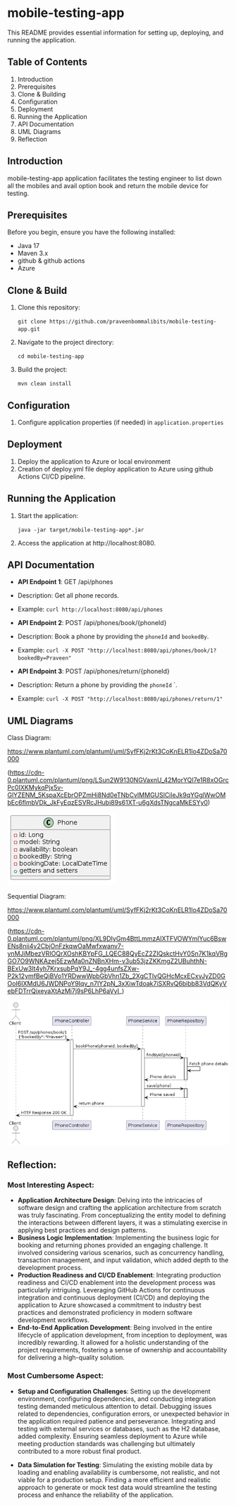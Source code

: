 # mobile-testing-app

This README provides essential information for setting up, deploying, and running the application.

## Table of Contents

1. Introduction
2. Prerequisites
3. Clone & Building
4. Configuration
5. Deployment
6. Running the Application
7. API Documentation
8. UML Diagrams
9. Reflection

## Introduction

mobile-testing-app application facilitates the testing engineer to list down all the mobiles and avail option
book and return the mobile device for testing.

## Prerequisites

Before you begin, ensure you have the following installed:

- Java 17
- Maven 3.x
- github & github actions
- Azure 

## Clone & Build

1. Clone this repository:

   `git clone https://github.com/praveenbommalibits/mobile-testing-app.git`


2. Navigate to the project directory:

    `cd mobile-testing-app`


3. Build the project:

   `mvn clean install`


## Configuration

1. Configure application properties (if needed) in `application.properties`

## Deployment

1. Deploy the application to Azure or local environment
2. Creation of deploy.yml file deploy application to Azure using github Actions CI/CD pipeline.

## Running the Application

1. Start the application:
    
    `java -jar target/mobile-testing-app*.jar`


2. Access the application at http://localhost:8080.

## API Documentation

- **API Endpoint 1**: GET /api/phones
- Description: Get all phone records.
- Example: `curl http://localhost:8080/api/phones`


- **API Endpoint 2**: POST /api/phones/book/{phoneId}
- Description: Book a phone by providing the `phoneId` and `bookedBy`.
- Example: `curl -X POST "http://localhost:8080/api/phones/book/1?bookedBy=Praveen"`


- **API Endpoint 3**: POST /api/phones/return/{phoneId}
- Description: Return a phone by providing the `phoneId` `.
- Example: `curl -X POST "http://localhost:8080/api/phones/return/1"`





## UML Diagrams
Class Diagram:

https://www.plantuml.com/plantuml/uml/SyfFKj2rKt3CoKnELR1Io4ZDoSa70000

(https://cdn-0.plantuml.com/plantuml/png/LSun2W9130NGVaxnU_42MorYQI7e1R8xOGrcPc0IXKMykqPjx5v-GlYZENM_5KspaXcEbrOPZmHi8Nd0eTNbCvIMMGUSlCileJk9qYGglWwOMbEc6flmbVDk_JkFyEqzESVRcJHubi89s61XT-u6gXdsTNgcaMkESYy0)

![img_1.png](img_1.png)


Sequential Diagram:

https://www.plantuml.com/plantuml/uml/SyfFKj2rKt3CoKnELR1Io4ZDoSa70000

(https://cdn-0.plantuml.com/plantuml/png/XL9DIyGm4BttLmmzAIXTFVOWYmlYuc6BswENs8nii4v2CbjOnFzkqwOaMwfxwanv7-ynMJiMbezVRIOQrXOshKBYpFG_LQEC88QyEcZ2ZIQskctHvY0Sn7K1kqVRgGO7O9WNKAzej5EzwMa0nZNBnXHm-v3ub53jzZKKmgZ2UBuhthN-BExUw3lt4yh7KrxsubPqY9J_-4gg4unfsZXw-P2k12ymfBeQjBVo1YRDwwWpbGbVhn1Zb_2XgCTlvQGHcMcxECxvJyZD0GOoI6IXMdU6JWDNPoY9Iqv_n7IY2pN_3xXiwTdoak7iSXRvQ6bibb83VdQKyVebFDTrrQixeyaXtAzMi7j9sP6LhP6aVyI_)



![img.png](img.png)


## Reflection: 
### Most Interesting Aspect:
- **Application Architecture Design**: Delving into the intricacies of software design and crafting the application
architecture from scratch was truly fascinating. From conceptualizing the entity model to defining the interactions between different layers, it was a stimulating exercise in applying best practices and design patterns.
- **Business Logic Implementation**: Implementing the business logic for booking and returning phones provided an engaging challenge. It involved considering various scenarios, such as concurrency handling, transaction management, and input validation, which added depth to the development process.
- **Production Readiness and CI/CD Enablement**: Integrating production readiness and CI/CD enablement into the development process was particularly intriguing. Leveraging GitHub Actions for continuous integration and continuous deployment (CI/CD) and deploying the application to Azure showcased a commitment to industry best practices and demonstrated proficiency in modern software development workflows.
- **End-to-End Application Development**: Being involved in the entire lifecycle of application development, from inception to deployment, was incredibly rewarding. It allowed for a holistic understanding of the project requirements, fostering a sense of ownership and accountability for delivering a high-quality solution.

### Most Cumbersome Aspect:
- **Setup and Configuration Challenges**:
  Setting up the development environment, configuring dependencies, and conducting integration testing demanded meticulous attention to detail. 
  Debugging issues related to dependencies, configuration errors, or unexpected behavior in the application required patience and perseverance. 
  Integrating and testing with external services or databases, such as the H2 database, added complexity. Ensuring seamless deployment to Azure while meeting production standards was challenging but ultimately contributed to a more robust final product.

- **Data Simulation for Testing**:
  Simulating the existing mobile data by loading and enabling availability is cumbersome, not realistic, and not viable for a production setup. 
  Finding a more efficient and realistic approach to generate or mock test data would streamline the testing process and enhance the reliability of the application.









